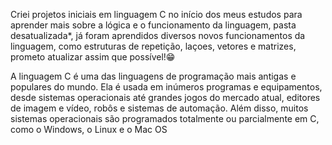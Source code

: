 Criei projetos iniciais em linguagem C no início dos meus estudos para aprender mais sobre a lógica e o funcionamento da linguagem, pasta desatualizada*, já foram aprendidos diversos novos funcionamentos da linguagem, como estruturas de repetição, laçoes, vetores e matrizes, prometo atualizar assim que possível!😁

A linguagem C é uma das linguagens de programação mais antigas e populares do mundo. Ela é usada em inúmeros programas e equipamentos, desde sistemas operacionais até grandes jogos do mercado atual, editores de imagem e vídeo, robôs e sistemas de automação. Além disso, muitos sistemas operacionais são programados totalmente ou parcialmente em C, como o Windows, o Linux e o Mac OS
